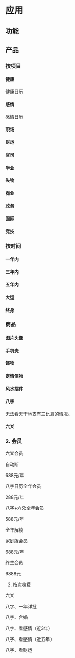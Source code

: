 # 应用

## 功能

 


## 产品

### 按项目

#### 健康
健康日历

#### 感情
感情日历

#### 职场

#### 财运


#### 官司

#### 学业

#### 失物

#### 商业

#### 政务

#### 国际

#### 竞技



### 按时间

#### 一年内

#### 三年内

#### 五年内

#### 大运

#### 终身

### 商品

#### 图片头像

#### 手机壳

#### 饰物

#### 定情信物

#### 风水摆件




#### 八字
无法看天干地支有三比肩的情况。



#### 六爻



### 2. 会员


六爻会员

自动断

688元/年


八字日历全年会员

288元/年


八字+六爻全年会员

588元/年

全年解锁


家庭版会员

688元/年


终生会员

6888元


2. 按次收费

六爻

八字、一年详批



八字、合婚

八字、看感情（近3年）

八字、看感情（近五年）

八字、看财运


